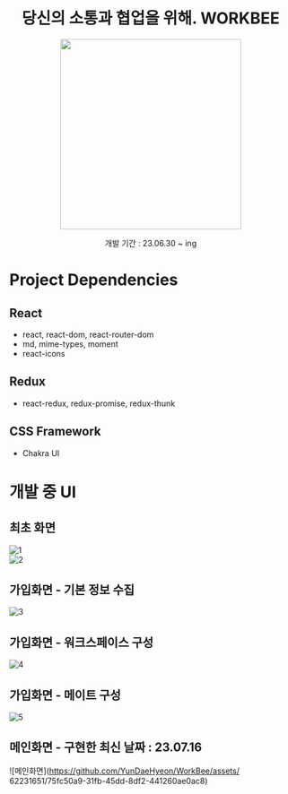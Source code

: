 <h1 align="center">당신의 소통과 협업을 위해. WORKBEE</h2>
<p align="center"><img src="https://github.com/YunDaeHyeon/WorkBee/assets/62231651/480e7e21-378a-4f31-9537-ef3abc502d7e" height="340px" width="322px"></p>
<p align="center">개발 기간 : 23.06.30 ~ ing</p>
  
# Project Dependencies
## React
- react, react-dom, react-router-dom  
- md, mime-types, moment  
- react-icons
  
## Redux
- react-redux, redux-promise, redux-thunk  
  
## CSS Framework
- Chakra UI  
    
# 개발 중 UI
## 최초 화면  
![1](https://github.com/YunDaeHyeon/WorkBee/assets/62231651/8381b516-5b2f-4ffb-90d5-e49153617c2a)  
![2](https://github.com/YunDaeHyeon/WorkBee/assets/62231651/54d6be2b-b29d-4fd8-a046-5b73edf9495b)  
  
## 가입화면 - 기본 정보 수집
![3](https://github.com/YunDaeHyeon/WorkBee/assets/62231651/811801b7-701f-4e69-804d-e10d70073977)  
  
## 가입화면 - 워크스페이스 구성
![4](https://github.com/YunDaeHyeon/WorkBee/assets/62231651/bb51b75b-29d5-4b15-98e8-30393546cc96)  
  
## 가입화면 - 메이트 구성
![5](https://github.com/YunDaeHyeon/WorkBee/assets/62231651/d9fcea0f-22df-4717-a502-cac574224d53)  

## 메인화면 - 구현한 최신 날짜 : 23.07.16
![메인화면](https://github.com/YunDaeHyeon/WorkBee/assets/  62231651/75fc50a9-31fb-45dd-8df2-441260ae0ac8)  
